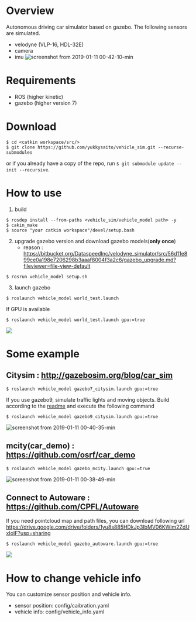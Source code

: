 # Overview
Autonomous driving car simulator based on gazebo.
The following sensors are simulated.
- velodyne (VLP-16, HDL-32E)
- camera
- imu
![screenshot from 2019-01-11 00-42-10-min](https://user-images.githubusercontent.com/8327598/50984661-bed3f780-1545-11e9-9af6-071ddd1cec76.png)

# Requirements
- ROS (higher kinetic)
- gazebo (higher version 7)

# Download
```shell
$ cd <catkin workspace/src/>
$ git clone https://github.com/yukkysaito/vehicle_sim.git --recurse-submodules
```
or if you already have a copy of the repo, run `$ git submodule update --init --recursive`.

# How to use

1. build

```shell
$ rosdep install --from-paths <vehicle_sim/vehicle_model path> -y
$ cakin_make
$ source "your catkin workspace"/devel/setup.bash
```

2. upgrade gazebo version and download gazebo models(**only once**)
   -  reason : https://bitbucket.org/DataspeedInc/velodyne_simulator/src/56d11e899ce0a198e7206298b3aaaf8004f3a2c6/gazebo_upgrade.md?fileviewer=file-view-default
```
$ rosrun vehicle_model setup.sh
```

3. launch gazebo

```shell
$ roslaunch vehicle_model world_test.launch
```

If GPU is available

```shell
$ roslaunch vehicle_model world_test.launch gpu:=true
```
[![](https://img.youtube.com/vi/JViNKB_igI4/0.jpg)](https://www.youtube.com/watch?v=JViNKB_igI4)

# Some example
## **Citysim** : http://gazebosim.org/blog/car_sim
```
$ roslaunch vehicle_model gazebo7_citysim.launch gpu:=true
```


If you use gazebo9, simulate traffic lights and moving objects.
Build according to the [readme](https://github.com/yukkysaito/osrf_citysim/tree/9356b76bd827a3afcb71000b9274e3f64713a77c) and execute the following command
```
$ roslaunch vehicle_model gazebo9_citysim.launch gpu:=true
```

![screenshot from 2019-01-11 00-40-35-min](https://user-images.githubusercontent.com/8327598/50985197-19ba1e80-1547-11e9-98d1-284b3172c064.png)
## **mcity(car_demo)** : https://github.com/osrf/car_demo
```
$ roslaunch vehicle_model gazebo_mcity.launch gpu:=true
```
![screenshot from 2019-01-11 00-38-49-min](https://user-images.githubusercontent.com/8327598/50985258-3e15fb00-1547-11e9-91d4-3b826b82136e.png)

## **Connect to Autoware** : https://github.com/CPFL/Autoware
If you need pointcloud map and path files, you can download following url
https://drive.google.com/drive/folders/1yu8s885HDkJp3IbMV06KWim2ZdUxIoIF?usp=sharing
```
$ roslaunch vehicle_model gazebo_autoware.launch gpu:=true
```
[![](https://img.youtube.com/vi/wIzZ25XJI2M/0.jpg)](https://www.youtube.com/watch?v=wIzZ25XJI2M)


# How to change vehicle info
You can customize sensor position and vehicle info.
- sensor position: config/caibration.yaml
- vehicle info: config/vehicle_info.yaml
